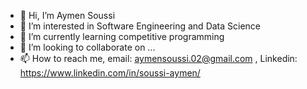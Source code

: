 - 👋 Hi, I’m Aymen Soussi
- 👀 I’m interested in Software Engineering and Data Science
- 🌱 I’m currently learning competitive programming
- 💞️ I’m looking to collaborate on ...
- 📫 How to reach me, email: aymensoussi.02@gmail.com , Linkedin: https://www.linkedin.com/in/soussi-aymen/

<!---
Soussi-Aymen/Aymen-Soussi is a ✨ special ✨ repository because its `README.md` (this file) appears on your GitHub profile.
You can click the Preview link to take a look at your changes.
--->
